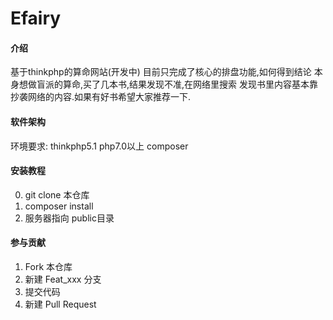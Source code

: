 # Efairy

#### 介绍
基于thinkphp的算命网站(开发中)
目前只完成了核心的排盘功能,如何得到结论 本身想做盲派的算命,买了几本书,结果发现不准,在网络里搜索 发现书里内容基本靠抄袭网络的内容.如果有好书希望大家推荐一下.

#### 软件架构
环境要求:
thinkphp5.1 
php7.0以上
composer

#### 安装教程

0. git clone 本仓库
1. composer install
2. 服务器指向 public目录



#### 参与贡献

1. Fork 本仓库
2. 新建 Feat_xxx 分支
3. 提交代码
4. 新建 Pull Request
